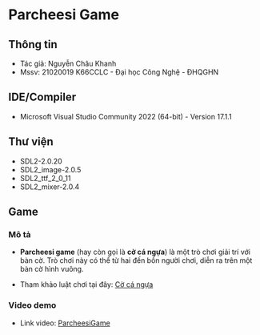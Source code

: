 # Parcheesi Game

## Thông tin

- Tác giả: Nguyễn Châu Khanh
- Mssv: 21020019 K66CCLC - Đại học Công Nghệ - ĐHQGHN

## IDE/Compiler

- Microsoft Visual Studio Community 2022 (64-bit) - Version 17.1.1

## Thư viện

- SDL2-2.0.20
- SDL2_image-2.0.5
- SDL2_ttf_2_0_11
- SDL2_mixer-2.0.4

## Game

### Mô tả

- **Parcheesi game** (hay còn gọi là **cờ cá ngựa**) là một trò chơi giải trí với bàn cờ. Trò chơi này có thể từ hai đến bốn người chơi, diễn ra trên một bàn cờ hình vuông.

- Tham khảo luật chơi tại đây: [Cờ cá ngựa](https://vi.wikipedia.org/wiki/C%E1%BB%9D_c%C3%A1_ng%E1%BB%B1a)

### Video demo

- Link video: [ParcheesiGame](https://drive.google.com/drive/folders/1kbgeAJ8G6I6_qcxTUbdGBcK8C_8ucThF?usp=sharing)
